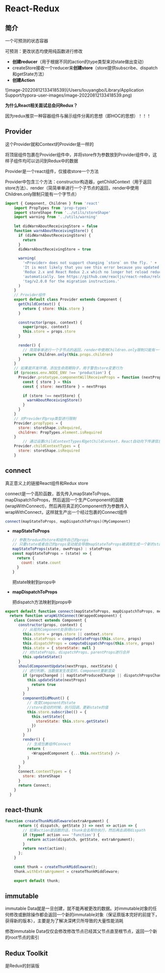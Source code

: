 # React-Redux

## 简介

一个可预测的状态容器

可预测：更改状态均使用纯函数进行修改

- **创建reducer**（用于根据不同的action的type类型来对state做出变动）
- createStore接收一个reducer来**创建store**（store提供subscribe、dispatch和getState方法）
- **创建Action**

![image-20220812133418539](/Users/louyangbo/Library/Application Support/typora-user-images/image-20220812133418539.png)

**为什么React相关面试总会问Redux？**

因为redux推崇一种容器组件与展示组件分离的思想（即HOC的思想）！！！

## Provider

这个Provider就和Context的Provider是一样的

将顶层组件包裹在Provider组件中，并将store作为参数放到Provider组件中，这样子组件均可以访问到Redux中的数据

Provider是一个react组件，仅接收store一个方法

Provider中包含三个方法：constructor构造器，getChildContext（用于返回store方法）、render（简简单单进行一个子节点的返回，render中使用Children.only限制只能有一个字节点）

```javascript
import { Component, Children } from 'react'
    import PropTypes from 'prop-types'
    import storeShape from '../utils/storeShape'
    import warning from '../utils/warning'
    
    let didWarnAboutReceivingStore = false
    function warnAboutReceivingStore() {
      if (didWarnAboutReceivingStore) {
        return
      }
      didWarnAboutReceivingStore = true
    
      warning(
        '<Provider> does not support changing `store` on the fly. ' +
        'It is most likely that you see this error because you updated to ' +
        'Redux 2.x and React Redux 2.x which no longer hot reload reducers ' +
        'automatically. See https://github.com/reactjs/react-redux/releases/' +
        'tag/v2.0.0 for the migration instructions.'
      )
    }
    // Provider组件
    export default class Provider extends Component {
      getChildContext() {
        return { store: this.store }
      }
    	
      constructor(props, context) {
        super(props, context)
        this.store = props.store
      }
    
      render() {
        // 简简单单进行一个子节点的返回，render中使用Children.only限制只能有一个字节点
        return Children.only(this.props.children)
      }
    }
    // 如果是开发环境，添加生命周期钩子，用于警告store变更行为
    if (process.env.NODE_ENV !== 'production') {
      Provider.prototype.componentWillReceiveProps = function (nextProps) {
        const { store } = this
        const { store: nextStore } = nextProps
    
        if (store !== nextStore) {
          warnAboutReceivingStore()
        }
      }
    }
    // 对Provider的prop类型进行限制
    Provider.propTypes = {
      store: storeShape.isRequired,
      children: PropTypes.element.isRequired
    }
		// 通过设置childContextTypes和getChildContext，React自动向下传递信息，子树上的所有组件可以通过定义contextTypes来访问context
    Provider.childContextTypes = {
      store: storeShape.isRequired
    }
```

## connect

真正意义上的链接React组件和Redux store

connect是一个高阶函数，首先传入mapStateToProps、mapDispatchToProps，然后返回一个生产Component的函数(wrapWithConnect)，然后再将真正的Component作为参数传入wrapWithConnect，这样就生产出一个经过包裹的Connect组件

```jsx
connect(mapStateToProps, mapDispatchToProps)(MyComponent)
```

- **mapStateToProps**

  ```js
  // 参数为redux的store和组件自己的props
  // 只要state或者自己的props变动就会导致mapStateToProps被调用生成一个新的stateProps
  mapStateToProps(state, ownProps) : stateProps
  const mapStateToProps = (state) => {
    return {
      count: state.count
    }
  }
  ```

  把state映射到props中

- **mapDispatchToProps**

  把dispatch方法映射到props中

```js
export default function connect(mapStateToProps, mapDispatchToProps, mergeProps, options = {}) {
  return function wrapWithConnect(WrappedComponent) {
    class Connect extends Component {
      constructor(props, context) {
        // 从祖先Component处获得store
        this.store = props.store || context.store
        this.stateProps = computeStateProps(this.store, props)
        this.dispatchProps = computeDispatchProps(this.store, props)
        this.state = { storeState: null }
        // 对stateProps、dispatchProps、parentProps进行合并
        this.updateState()
      }
      shouldComponentUpdate(nextProps, nextState) {
        // 进行判断，当数据发生改变时，Component重新渲染
        if (propsChanged || mapStateProducedChange || dispatchPropsChanged) {
          this.updateState(nextProps)
            return true
          }
        }
        componentDidMount() {
          // 改变Component的state
          //store变动的时候，执行回调，更新state的值
          this.store.subscribe(() = {
            this.setState({
              storeState: this.store.getState()
            })
          })
        }
        render() {
          // 生成包裹组件Connect
          return (
            <WrappedComponent {...this.nextState} />
          )
        }
      }
      Connect.contextTypes = {
        store: storeShape
      }
      return Connect;
    }
  }
```

## react-thunk

```js
function createThunkMiddleware(extraArgument) {
      return ({ dispatch, getState }) => next => action => {
        // 如果action是函数的话，thunk会去帮你执行，然后再去调用dispath
        if (typeof action === 'function') {
          return action(dispatch, getState, extraArgument);
        }
        return next(action);
      };
    }
    
    const thunk = createThunkMiddleware();
    thunk.withExtraArgument = createThunkMiddleware;
    
    export default thunk;
```

## immutable

immutable Data就是一旦创建，就不能再被更改的数据。对immutable对象的任何修改或删除操作都会返回一个新的immutable对象（保证原版本完好的前提下，获得新的版本），主要是为了解决深拷贝所导致的大量性能消耗

修改immutable Data仅仅会修改修改节点已经其父节点直至根节点，返回一个新的root节点的索引

## Redux Toolkit

是Redux的封装版